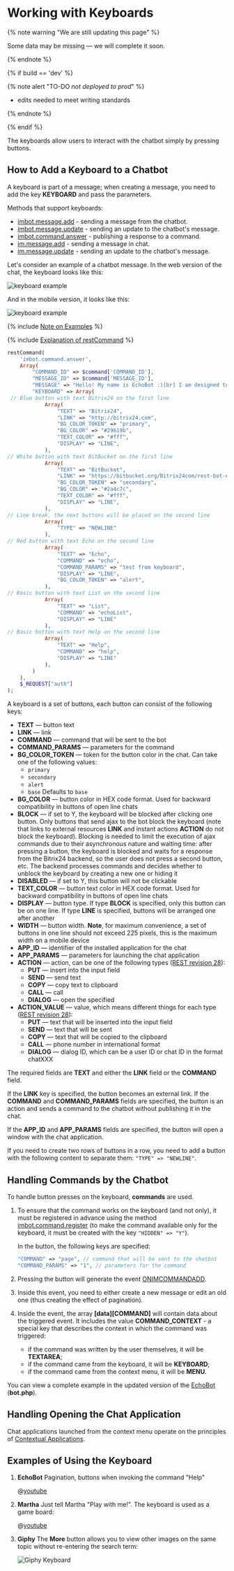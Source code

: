 # Working with Keyboards

{% note warning "We are still updating this page" %}

Some data may be missing — we will complete it soon.

{% endnote %}

{% if build == 'dev' %}

{% note alert "TO-DO _not deployed to prod_" %}

- edits needed to meet writing standards

{% endnote %}

{% endif %}

The keyboards allow users to interact with the chatbot simply by pressing buttons.

## How to Add a Keyboard to a Chatbot

A keyboard is part of a message; when creating a message, you need to add the key **KEYBOARD** and pass the parameters.

Methods that support keyboards:
- [imbot.message.add](../../chat-bots/messages/imbot-message-add.md) - sending a message from the chatbot.
- [imbot.message.update](../../chat-bots/messages/imbot-message-update.md) - sending an update to the chatbot's message.
- [imbot.command.answer](../../chat-bots/commands/imbot-command-answer.md) - publishing a response to a command.
- [im.message.add](./im-message-add.md) - sending a message in chat.
- [im.message.update](./im-message-update.md) - sending an update to the chatbot's message.

Let's consider an example of a chatbot message. In the web version of the chat, the keyboard looks like this:

![keyboard example](./_images/keyboard_web.png)

And in the mobile version, it looks like this:

![keyboard example](./_images/keyboard_mob.jpg)

{% include [Note on Examples](../../../_includes/examples.md) %}

{% include [Explanation of restCommand](../_includes/rest-command.md) %}

```php
restCommand(
    'imbot.command.answer',
    Array(
        "COMMAND_ID" => $command['COMMAND_ID'],
        "MESSAGE_ID" => $command['MESSAGE_ID'],
        "MESSAGE" => "Hello! My name is EchoBot :)[br] I am designed to answer your questions!",
        "KEYBOARD" => Array(
 // Blue button with text Bitrix24 on the first line
            Array(
                "TEXT" => "Bitrix24",
                "LINK" => "http://bitrix24.com",
                "BG_COLOR_TOKEN" => "primary",
                "BG_COLOR" => "#29619b",
                "TEXT_COLOR" => "#fff",
                "DISPLAY" => "LINE",		
            ),
// White button with text BitBucket on the first line
            Array(
                "TEXT" => "BitBucket", 
                "LINK" => "https://bitbucket.org/Bitrix24com/rest-bot-echotest",
                "BG_COLOR_TOKEN" => "secondary",
                "BG_COLOR" => "#2a4c7c",
                "TEXT_COLOR" => "#fff",
                "DISPLAY" => "LINE",
            ),
// Line break, the next buttons will be placed on the second line
            Array(
                "TYPE" => "NEWLINE" 
            ), 
// Red button with text Echo on the second line
            Array(
                "TEXT" => "Echo", 
                "COMMAND" => "echo",
                "COMMAND_PARAMS" => "test from keyboard",
                "DISPLAY" => "LINE",
                "BG_COLOR_TOKEN" => "alert",
            ),
// Basic button with text List on the second line
            Array(
                "TEXT" => "List",
                "COMMAND" => "echoList",
                "DISPLAY" => "LINE"
            ),
// Basic button with text Help on the second line
            Array(
                "TEXT" => "Help", 
                "COMMAND" => "help",
                "DISPLAY" => "LINE"
            ),
        )
    ),
    $_REQUEST["auth"]
);
```

A keyboard is a set of buttons, each button can consist of the following keys:

- **TEXT** — button text
- **LINK** — link
- **COMMAND** — command that will be sent to the bot
- **COMMAND_PARAMS** — parameters for the command
- **BG_COLOR_TOKEN** — token for the button color in the chat. Can take one of the following values:
  - `primary`
  - `secondary`
  - `alert`
  - `base`
    Defaults to `base`
- **BG_COLOR** — button color in HEX code format. Used for backward compatibility in buttons of open line chats
- **BLOCK** — if set to Y, the keyboard will be blocked after clicking one button. Only buttons that send ajax to the bot block the keyboard (note that links to external resources **LINK** and instant actions **ACTION** do not block the keyboard). Blocking is needed to limit the execution of ajax commands due to their asynchronous nature and waiting time: after pressing a button, the keyboard is blocked and waits for a response from the Bitrix24 backend, so the user does not press a second button, etc. The backend processes commands and decides whether to unblock the keyboard by creating a new one or hiding it
- **DISABLED** — if set to Y, this button will not be clickable
- **TEXT_COLOR** — button text color in HEX code format. Used for backward compatibility in buttons of open line chats
- **DISPLAY** — button type. If type **BLOCK** is specified, only this button can be on one line. If type **LINE** is specified, buttons will be arranged one after another
- **WIDTH** — button width. **Note**, for maximum convenience, a set of buttons in one line should not exceed 225 pixels, this is the maximum width on a mobile device
- **APP_ID** — identifier of the installed application for the chat
- **APP_PARAMS** — parameters for launching the chat application
- **ACTION** — action, can be one of the following types ([REST revision 28](../../chat-bots/im-revision-get.md)):
  - **PUT** — insert into the input field
  - **SEND** — send text
  - **COPY** — copy text to clipboard
  - **CALL** — call
  - **DIALOG** — open the specified
- **ACTION_VALUE** — value, which means different things for each type ([REST revision 28](../../chat-bots/im-revision-get.md)):
  - **PUT** — text that will be inserted into the input field
  - **SEND** — text that will be sent
  - **COPY** — text that will be copied to the clipboard
  - **CALL** — phone number in international format
  - **DIALOG** — dialog ID, which can be a user ID or chat ID in the format chatXXX

The required fields are **TEXT** and either the **LINK** field or the **COMMAND** field.

If the **LINK** key is specified, the button becomes an external link. If the **COMMAND** and **COMMAND_PARAMS** fields are specified, the button is an action and sends a command to the chatbot without publishing it in the chat.

If the **APP_ID** and **APP_PARAMS** fields are specified, the button will open a window with the chat application.

If you need to create two rows of buttons in a row, you need to add a button with the following content to separate them: `"TYPE" => "NEWLINE"`.

## Handling Commands by the Chatbot

To handle button presses on the keyboard, **commands** are used.

1. To ensure that the command works on the keyboard (and not only), it must be registered in advance using the method [imbot.command.register](../../chat-bots/commands/imbot-command-register.md) (to make the command available only for the keyboard, it must be created with the key `"HIDDEN" => "Y"`).

    In the button, the following keys are specified:

    ```php
    "COMMAND" => "page", // command that will be sent to the chatbot
    "COMMAND_PARAMS" => "1", // parameters for the command
    ```

2. Pressing the button will generate the event [ONIMCOMMANDADD](../../chat-bots/commands/events/index.md).

3. Inside this event, you need to either create a new message or edit an old one (thus creating the effect of pagination).

4. Inside the event, the array **[data][COMMAND]** will contain data about the triggered event. It includes the value **COMMAND_CONTEXT** - a special key that describes the context in which the command was triggered:
   - if the command was written by the user themselves, it will be **TEXTAREA**;
   - if the command came from the keyboard, it will be **KEYBOARD**;
   - if the command came from the context menu, it will be **MENU**.

You can view a complete example in the updated version of the [EchoBot](https://github.com/bitrix24com/bots) (**bot.php**).

## Handling Opening the Chat Application

Chat applications launched from the context menu operate on the principles of [Contextual Applications](../outdated/chat-apps.md).

## Examples of Using the Keyboard

1. **EchoBot**
    Pagination, buttons when invoking the command "Help"

    @[youtube](2v5MUeVSBX4)

2. **Martha**
    Just tell Martha "Play with me!". The keyboard is used as a game board:

    @[youtube](qSDKsDwJsBI)

3. **Giphy**
    The **More** button allows you to view other images on the same topic without re-entering the search term:

    ![Giphy Keyboard](./_images/keyboard2.png)